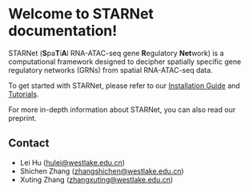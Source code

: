 # Welcome to STARNet documentation!

<!-- ![STARNet](img/STARNet.png) -->

<div class="result" markdown>
<!-- ![omicverse-light](img/figure1.png#gh-light-mode-only)-->

STARNet (**S**pa**T**i**A**l RNA-ATAC-seq gene **R**egulatory **Net**work) is a computational framework designed to decipher spatially specific gene regulatory networks (GRNs) from spatial RNA-ATAC-seq data.

To get started with STARNet, please refer to our [Installation Guide](installation_guide.md) and [Tutorials](tutorials/Tutorial_1_GRN_Inference.ipynb).

For more in-depth information about STARNet, you can also read our preprint.

</div>

<div class="Contact" markdown>

## Contact

- Lei Hu ([hulei@westlake.edu.cn](mailto:hulei@westlake.edu.cn))
- Shichen Zhang ([zhangshichen@westlake.edu.cn](mailto:zhangshichen@westlake.edu.cn))
- Xuting Zhang ([zhangxuting@westlake.edu.cn](mailto:zhangxuting@westlake.edu.cn))
</div>